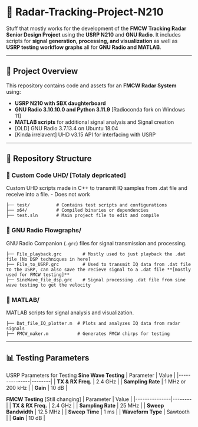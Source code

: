 # 📡 Radar-Tracking-Project-N210

Stuff that mostly works for the development of the **FMCW Tracking Radar Senior Design Project** using the **USRP N210** and **GNU Radio**. It includes scripts for **signal generation, processing, and visualization** as well as **USRP testing workflow graphs** all for **GNU Radio and MATLAB**.

---

## 🚀 Project Overview

This repository contains code and assets for an **FMCW Radar System** using:

- **USRP N210 with SBX daughterboard**
- **GNU Radio 3.10.10.0 and Python 3.11.9** [Radioconda fork on Windows 11]
- **MATLAB scripts** for additional signal analysis and Signal creation
- [OLD] GNU Radio 3.7.13.4 on Ubuntu 18.04
- [Kinda irrelavent] UHD v3.15 API for interfacing with USRP

---

## 📂 Repository Structure

### 🔹 Custom Code UHD/ [Totaly depricated]
Custom UHD scripts made in C++ to transmit IQ samples from .dat file and receive into a file. - Does not work

```
├── test/          # Contains test scripts and configurations
├── x64/           # Compiled binaries or dependencies
├── test.sln       # Main project file to edit and compile
```

### 🔹 GNU Radio Flowgraphs/
GNU Radio Companion (`.grc`) files for signal transmission and processing.

```
├── File_playback.grc        # Mostly used to just playback the .dat file [No DSP techniques in here]
├── File_to_USRP.grc         # Used to transmit IQ data from .dat file to the USRP, can also save the recieve signal to a .dat file **[mostly used for FMCW testing]**
├── SineWave_file_dsp.grc    # Signal processing .dat file from sine wave testing to get the velocity
```

### 🔹 MATLAB/
MATLAB scripts for signal analysis and visualization.

```
├── Dat_file_IQ_plotter.m  # Plots and analyzes IQ data from radar signals
├── FMCW_maker.m           # Generates FMCW chirps for testing
```

---

## 📊 Testing Parameters

USRP Parameters for Testing
**Sine Wave Testing**
| Parameter       | Value  |
|---------------|--------|
| **TX & RX Freq.** | 2.4 GHz |
| **Sampling Rate** | 1 MHz or 200 kHz |
| **Gain** | 10 dB |

**FMCW Testing** [Still changing]
| Parameter       | Value  |
|---------------|--------|
| **TX & RX Freq.** | 2.4 GHz |
| **Sampling Rate** | 25 MHz |
| **Sweep Bandwidth** | 12.5 MHz |
| **Sweep Time** | 1 ms |
| **Waveform Type** | Sawtooth |
| **Gain** | 10 dB |

